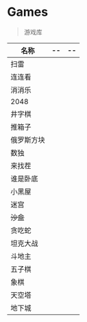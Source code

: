 # Games

> 游戏库

| 名称       | --  | --  |
| ---------- | --- | --- |
| 扫雷       |     |     |
| 连连看     |     |     |
| 消消乐     |     |     |
| 2048       |     |     |
| 井字棋     |     |     |
| 推箱子     |     |     |
| 俄罗斯方块 |     |     |
| 数独       |     |     |
| 来找茬     |     |     |
| 谁是卧底   |     |     |
| 小黑屋     |     |     |
| 迷宫       |     |     |
| ~~沙盒~~   |     |     |
| 贪吃蛇     |     |     |
| 坦克大战   |     |     |
| 斗地主     |     |     |
| 五子棋     |     |     |
| 象棋       |     |     |
| 天空塔     |     |     |
| 地下城     |     |     |

